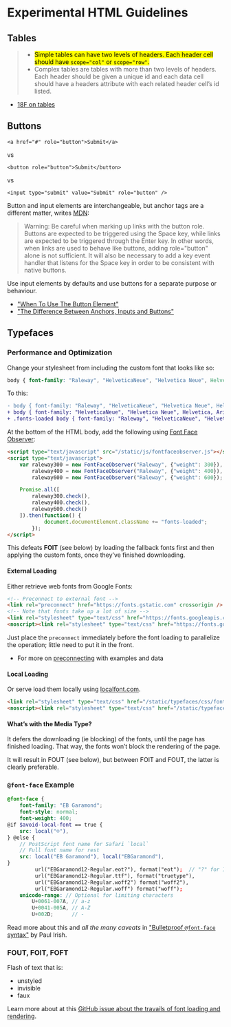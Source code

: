 Experimental HTML Guidelines
============================

Tables
------
> * <mark>Simple tables can have two levels of headers. Each header cell should have `scope="col"` or `scope="row"`.</mark>
> * Complex tables are tables with more than two levels of headers. Each header should be given a unique id and each data cell should have a headers attribute with each related header cell’s id listed.

- [18F on tables][]

Buttons
-------
`<a href="#" role="button">Submit</a>`

vs

`<button role="button">Submit</button>`

vs

`<input type="submit" value="Submit" role="button" />`

Button and input elements are interchangeable, but anchor tags are a different matter, writes [MDN][]:

> Warning: Be careful when marking up links with the button role. Buttons are expected to be triggered using the Space key, while links are expected to be triggered through the Enter key. In other words, when links are used to behave like buttons, adding role="button" alone is not sufficient. It will also be necessary to add a key event handler that listens for the Space key in order to be consistent with native buttons.

Use input elements by defaults and use buttons for a separate purpose or behaviour.

* ["When To Use The Button Element"][csstricks-buttons]
* ["The Difference Between Anchors, Inputs and Buttons"][davidwalsh-buttons]

Typefaces
---------

### Performance and Optimization ###

Change your stylesheet from including the custom font that looks like so:

```css
body { font-family: "Raleway", "HelveticaNeue", "Helvetica Neue", Helvetica, Arial, sans-serif; }
```

To this:

```diff
- body { font-family: "Raleway", "HelveticaNeue", "Helvetica Neue", Helvetica, Arial, sans-serif; }
+ body { font-family: "HelveticaNeue", "Helvetica Neue", Helvetica, Arial, sans-serif; }
+ .fonts-loaded body { font-family: "Raleway", "HelveticaNeue", "Helvetica Neue", Helvetica, Arial, sans-serif; }
```

At the bottom of the HTML body, add the following using [Font Face Observer][]:

```html
<script type="text/javascript" src="/static/js/fontfaceobserver.js"></script>
<script type="text/javascript">
    var raleway300 = new FontFaceObserver("Raleway", {"weight": 300}),
        raleway400 = new FontFaceObserver("Raleway", {"weight": 400}),
        raleway600 = new FontFaceObserver("Raleway", {"weight": 600});

    Promise.all([
        raleway300.check(),
        raleway400.check(),
        raleway600.check()
    ]).then(function() {
            document.documentElement.className += "fonts-loaded";
        });
</script>
```

This defeats **FOIT** (see below) by loading the fallback fonts first and then applying the custom fonts, once they’ve finished downloading.

#### External Loading ####

Either retrieve web fonts from Google Fonts:

```html
<!-- Preconnect to external font -->
<link rel="preconnect" href="https://fonts.gstatic.com" crossorigin />
<!-- Note that fonts take up a lot of size -->
<link rel="stylesheet" type="text/css" href="https://fonts.googleapis.com/css?family=Raleway:300,400,600" media="deferred" onload="if(media!='all')media='all'" />
<noscript><link rel="stylesheet" type="text/css" href="https://fonts.googleapis.com/css?family=Raleway:300,400,600" media="all" /></noscript>
```

Just place the `preconnect` immediately before the font loading to parallelize the operation; little need to put it in the front.

* For more on [preconnecting][] with examples and data

#### Local Loading ####

Or serve load them locally using [localfont.com][].

```html
<link rel="stylesheet" type="text/css" href="/static/typefaces/css/fonts.css" media="deferred" onload="if(media!='all')media='all'" />
<noscript><link rel="stylesheet" type="text/css" href="/static/typefaces/css/fonts.css" media="all" /></noscript>
```

#### What’s with the Media Type? ####

It defers the downloading (ie blocking) of the fonts, until the page has finished loading. That way, the fonts won’t block the rendering of the page.

It will result in FOUT (see below), but between FOIT and FOUT, the latter is clearly preferable.

### `@font-face` Example ###

```scss
@font-face {
    font-family: "EB Garamond";
    font-style: normal;
    font-weight: 400;
@if $avoid-local-font == true {
    src: local("☺"︎),
} @else {
    // PostScript font name for Safari `local`
    // Full font name for rest
    src: local("EB Garamond"), local("EBGaramond"),
}
         url("EBGaramond12-Regular.eot?"), format("eot");  // "?" for IE
         url("EBGaramond12-Regular.ttf"), format("truetype"),
         url("EBGaramond12-Regular.woff2") format("woff2"),
         url("EBGaramond12-Regular.woff") format("woff");
    unicode-range: // Optional for limiting characters
        U+0061-007A, // a-z
        U+0041-005A, // A-Z
        U+002D;      // -
```

Read more about this and *all the many caveats* in ["Bulletproof `@font-face` syntax"][fontface-syntax] by Paul Irish.

### FOUT, FOIT, FOFT ###

Flash of text that is:

* unstyled
* invisible
* faux

Learn more about at this [GitHub issue about the travails of font loading and rendering][font-issue].


[18F on tables]: https://playbook.cio.gov/designstandards/tables/
[mdn]: https://developer.mozilla.org/en-US/docs/Web/Accessibility/ARIA/ARIA_Techniques/Using_the_button_role
[csstricks-buttons]: https://css-tricks.com/use-button-element
[davidwalsh-buttons]: http://davidwalsh.name/html5-buttons
[Font Face Observer]: https://github.com/bramstein/fontfaceobserver
[localfont.com]: http://www.localfont.com
[preconnecting]: https://github.com/ndarville/goal-tracker/issues/5
[fontface-syntax]: http://www.paulirish.com/2009/bulletproof-font-face-implementation-syntax/
[font-issue]: https://github.com/ndarville/goal-tracker/issues/3
